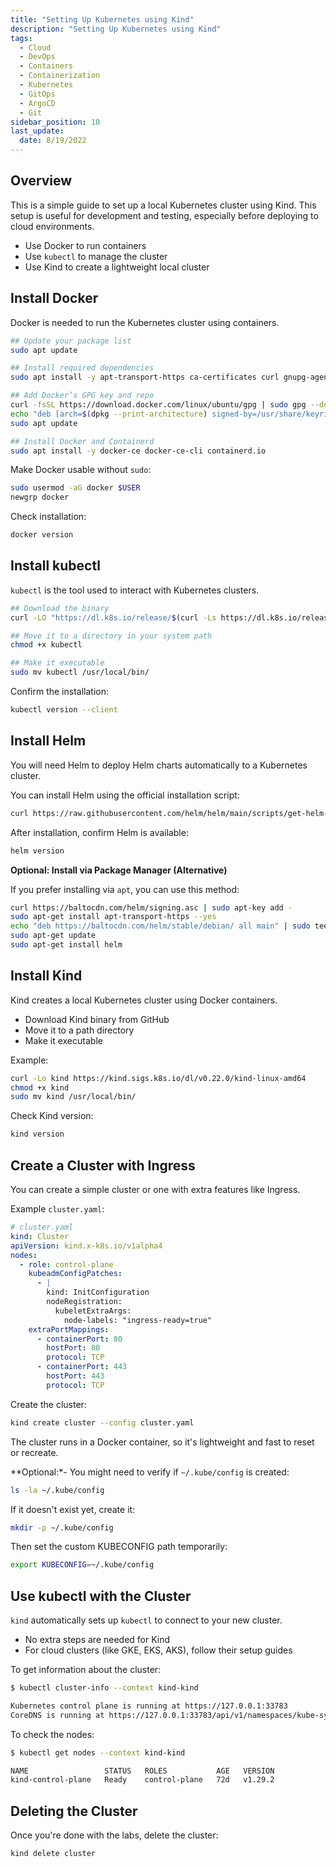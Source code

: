 ```yaml
---
title: "Setting Up Kubernetes using Kind"
description: "Setting Up Kubernetes using Kind"
tags:
  - Cloud
  - DevOps
  - Containers
  - Containerization
  - Kubernetes
  - GitOps
  - ArgoCD
  - Git
sidebar_position: 10
last_update:
  date: 8/19/2022
---
```



## Overview

This is a simple guide to set up a local Kubernetes cluster using Kind. This setup is useful for development and testing, especially before deploying to cloud environments.

- Use Docker to run containers
- Use `kubectl` to manage the cluster
- Use Kind to create a lightweight local cluster

## Install Docker

Docker is needed to run the Kubernetes cluster using containers.

```bash
## Update your package list
sudo apt update

## Install required dependencies
sudo apt install -y apt-transport-https ca-certificates curl gnupg-agent software-properties-common

## Add Docker’s GPG key and repo
curl -fsSL https://download.docker.com/linux/ubuntu/gpg | sudo gpg --dearmor -o /usr/share/keyrings/docker.gpg
echo "deb [arch=$(dpkg --print-architecture) signed-by=/usr/share/keyrings/docker.gpg] https://download.docker.com/linux/ubuntu $(lsb_release -cs) stable" | sudo tee /etc/apt/sources.list.d/docker.list > /dev/null
sudo apt update

## Install Docker and Containerd
sudo apt install -y docker-ce docker-ce-cli containerd.io
```

Make Docker usable without `sudo`:

```bash
sudo usermod -aG docker $USER
newgrp docker
```

Check installation:

```bash
docker version
```

## Install kubectl

`kubectl` is the tool used to interact with Kubernetes clusters.

```bash
## Download the binary
curl -LO "https://dl.k8s.io/release/$(curl -Ls https://dl.k8s.io/release/stable.txt)/bin/linux/amd64/kubectl"

## Move it to a directory in your system path
chmod +x kubectl

## Make it executable
sudo mv kubectl /usr/local/bin/
```

Confirm the installation:

```bash
kubectl version --client
```

## Install Helm

You will need Helm to deploy Helm charts automatically to a Kubernetes cluster.

You can install Helm using the official installation script:

```bash
curl https://raw.githubusercontent.com/helm/helm/main/scripts/get-helm-3 | bash
```

After installation, confirm Helm is available:

```bash
helm version
```

**Optional: Install via Package Manager (Alternative)**

If you prefer installing via `apt`, you can use this method:

```bash
curl https://baltocdn.com/helm/signing.asc | sudo apt-key add -
sudo apt-get install apt-transport-https --yes
echo "deb https://baltocdn.com/helm/stable/debian/ all main" | sudo tee /etc/apt/sources.list.d/helm-stable-debian.list
sudo apt-get update
sudo apt-get install helm
```

## Install Kind

Kind creates a local Kubernetes cluster using Docker containers.

- Download Kind binary from GitHub
- Move it to a path directory
- Make it executable

Example:

```bash
curl -Lo kind https://kind.sigs.k8s.io/dl/v0.22.0/kind-linux-amd64
chmod +x kind
sudo mv kind /usr/local/bin/
```

Check Kind version:

```bash
kind version
```


## Create a Cluster with Ingress

You can create a simple cluster or one with extra features like Ingress.

Example `cluster.yaml`:

```yaml
# cluster.yaml
kind: Cluster
apiVersion: kind.x-k8s.io/v1alpha4
nodes:
  - role: control-plane
    kubeadmConfigPatches:
      - |
        kind: InitConfiguration
        nodeRegistration:
          kubeletExtraArgs:
            node-labels: "ingress-ready=true"
    extraPortMappings:
      - containerPort: 80
        hostPort: 80
        protocol: TCP
      - containerPort: 443
        hostPort: 443
        protocol: TCP

```

Create the cluster:

```bash
kind create cluster --config cluster.yaml
```

The cluster runs in a Docker container, so it's lightweight and fast to reset or recreate.

**Optional:*- You might need to verify if `~/.kube/config` is created:

```bash
ls -la ~/.kube/config 
```

If it doesn't exist yet, create it:

```bash
mkdir -p ~/.kube/config 
```

Then set the custom KUBECONFIG path temporarily:

```bash
export KUBECONFIG=~/.kube/config
```


## Use kubectl with the Cluster

`kind` automatically sets up `kubectl` to connect to your new cluster.

- No extra steps are needed for Kind
- For cloud clusters (like GKE, EKS, AKS), follow their setup guides

To get information about the cluster:

```bash
$ kubectl cluster-info --context kind-kind 

Kubernetes control plane is running at https://127.0.0.1:33783
CoreDNS is running at https://127.0.0.1:33783/api/v1/namespaces/kube-system/services/kube-dns:dns/proxy
```

To check the nodes:

```bash
$ kubectl get nodes --context kind-kind

NAME                 STATUS   ROLES           AGE   VERSION
kind-control-plane   Ready    control-plane   72d   v1.29.2
```

## Deleting the Cluster 

Once you're done with the labs, delete the cluster:

```bash
kind delete cluster
```